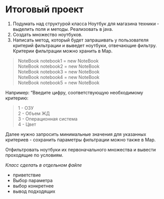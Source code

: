 # Итоговый проект

1. Подумать над структурой класса Ноутбук для магазина техники - выделить поля и методы. Реализовать в java.
2. Создать множество ноутбуков.
3. Написать метод, который будет запрашивать у пользователя критерий фильтрации и выведет ноутбуки, отвечающие фильтру. Критерии фильтрации можно хранить в Map.

> NoteBook notebook1 = new NoteBook<br>
> NoteBook notebook2 = new NoteBook<br>
> NoteBook notebook3 = new NoteBook<br>
> NoteBook notebook4 = new NoteBook<br>
> NoteBook notebook5 = new NoteBook

Например: “Введите цифру, соответствующую необходимому критерию:

> 1 - ОЗУ<br>
> 2 - Объем ЖД<br>
> 3 - Операционная система<br>
> 4 - Цвет<br>

Далее нужно запросить минимальные значения для указанных критериев - сохранить параметры фильтрации можно также в Map.

Отфильтровать ноутбуки их первоначального множества и вывести проходящие по условиям.

*Класс сделать в отдельном файле*

* приветствие
* Выбор параметра
* выбор конкретнее
* вывод подходящих